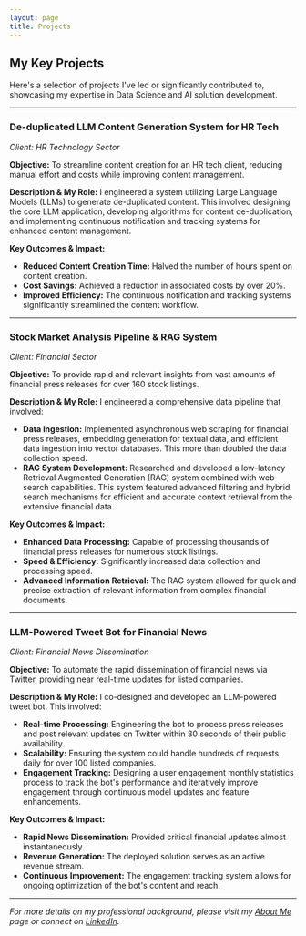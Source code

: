 ```yaml
---
layout: page
title: Projects
---
```


## My Key Projects

Here's a selection of projects I've led or significantly contributed to, showcasing my expertise in Data Science and AI solution development.

---

### De-duplicated LLM Content Generation System for HR Tech
*Client: HR Technology Sector*

**Objective:** To streamline content creation for an HR tech client, reducing manual effort and costs while improving content management.

**Description & My Role:**
I engineered a system utilizing Large Language Models (LLMs) to generate de-duplicated content. This involved designing the core LLM application, developing algorithms for content de-duplication, and implementing continuous notification and tracking systems for enhanced content management.

**Key Outcomes & Impact:**
*   **Reduced Content Creation Time:** Halved the number of hours spent on content creation.
*   **Cost Savings:** Achieved a reduction in associated costs by over 20%.
*   **Improved Efficiency:** The continuous notification and tracking systems significantly streamlined the content workflow.

---

### Stock Market Analysis Pipeline & RAG System
*Client: Financial Sector*

**Objective:** To provide rapid and relevant insights from vast amounts of financial press releases for over 160 stock listings.

**Description & My Role:**
I engineered a comprehensive data pipeline that involved:
*   **Data Ingestion:** Implemented asynchronous web scraping for financial press releases, embedding generation for textual data, and efficient data ingestion into vector databases. This more than doubled the data collection speed.
*   **RAG System Development:** Researched and developed a low-latency Retrieval Augmented Generation (RAG) system combined with web search capabilities. This system featured advanced filtering and hybrid search mechanisms for efficient and accurate context retrieval from the extensive financial data.

**Key Outcomes & Impact:**
*   **Enhanced Data Processing:** Capable of processing thousands of financial press releases for numerous stock listings.
*   **Speed & Efficiency:** Significantly increased data collection and processing speed.
*   **Advanced Information Retrieval:** The RAG system allowed for quick and precise extraction of relevant information from complex financial documents.

---

### LLM-Powered Tweet Bot for Financial News
*Client: Financial News Dissemination*

**Objective:** To automate the rapid dissemination of financial news via Twitter, providing near real-time updates for listed companies.

**Description & My Role:**
I co-designed and developed an LLM-powered tweet bot. This involved:
*   **Real-time Processing:** Engineering the bot to process press releases and post relevant updates on Twitter within 30 seconds of their public availability.
*   **Scalability:** Ensuring the system could handle hundreds of requests daily for over 100 listed companies.
*   **Engagement Tracking:** Designing a user engagement monthly statistics process to track the bot's performance and iteratively improve engagement through continuous model updates and feature enhancements.

**Key Outcomes & Impact:**
*   **Rapid News Dissemination:** Provided critical financial updates almost instantaneously.
*   **Revenue Generation:** The deployed solution serves as an active revenue stream.
*   **Continuous Improvement:** The engagement tracking system allows for ongoing optimization of the bot's content and reach.

---
*For more details on my professional background, please visit my [About Me](./about.md) page or connect on [LinkedIn](https://www.linkedin.com/in/himanshu-bhardwaj-80a087118).*
